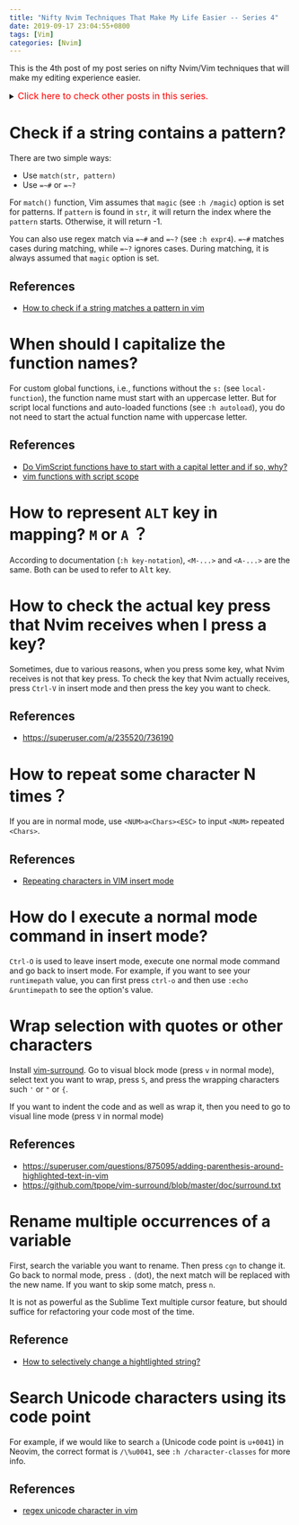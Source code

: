 ```yaml
---
title: "Nifty Nvim Techniques That Make My Life Easier -- Series 4"
date: 2019-09-17 23:04:55+0800
tags: [Vim]
categories: [Nvim]
---
```


This is the 4th post of my post series on nifty Nvim/Vim techniques that will make my editing experience easier.

<details>
<summary><font size="3" color="red">Click here to check other posts in this series.</font></summary>

+ Series 11: https://jdhao.github.io/2021/11/22/nifty_nvim_techniques_s11/
+ Series 10: https://jdhao.github.io/2021/06/17/nifty_nvim_techniques_s10/
+ Series 9: https://jdhao.github.io/2021/01/07/nifty_nvim_techniques_s9/
+ Series 8: https://jdhao.github.io/2020/11/11/nifty_nvim_techniques_s8/
+ Series 7: https://jdhao.github.io/2020/09/22/nifty_nvim_techniques_s7/
+ Series 6: https://jdhao.github.io/2019/12/21/nifty_nvim_techniques_s6/
+ Series 5: https://jdhao.github.io/2019/11/11/nifty_nvim_techniques_s5/
+ Series 3: https://jdhao.github.io/2019/05/14/nifty_nvim_techniques_s3/
+ Series 2: https://jdhao.github.io/2019/04/17/nifty_nvim_techniques_s2/
+ Series 1: https://jdhao.github.io/2019/03/28/nifty_nvim_techniques_s1/
</details>

<!--more-->

# Check if a string contains a pattern?

There are two simple ways:

+ Use `match(str, pattern)`
+ Use `=~#` or `=~?`

For `match()` function, Vim assumes that `magic` (see `:h /magic`) option is
set for patterns. If `pattern` is found in `str`, it will return the index
where the `pattern` starts. Otherwise, it will return -1.

You can also use regex match via `=~#` and `=~?` (see `:h expr4`). `=~#`
matches cases during matching, while `=~?` ignores cases. During matching, it
is always assumed that `magic` option is set.

## References

+ [How to check if a string matches a pattern in vim](https://stackoverflow.com/q/55366871/6064933)

# When should I capitalize the function names?

For custom global functions, i.e., functions without the `s:` (see
`local-function`), the function name must start with an uppercase letter. But
for script local functions and auto-loaded functions (see `:h autoload`), you
do not need to start the actual function name with uppercase letter.


## References

+ [Do VimScript functions have to start with a capital letter and if so, why?](https://vi.stackexchange.com/a/2664/15292)
+ [vim functions with script scope](https://stackoverflow.com/q/6164795/6064933)

# How to represent `ALT` key in mapping? `M` or `A` ？

According to documentation (`:h key-notation`), `<M-...>` and `<A-...>` are the
same. Both can be used to refer to <kbd>Alt</kbd> key.

# How to check the actual key press that Nvim receives when I press a key?

Sometimes, due to various reasons, when you press some key, what Nvim receives
is not that key press. To check the key that Nvim actually receives, press
`Ctrl-V` in insert mode and then press the key you want to check.

## References

+ https://superuser.com/a/235520/736190

# How to repeat some character N times？

If you are in normal mode, use `<NUM>a<Chars><ESC>` to input `<NUM>` repeated
`<Chars>`.

## References

+ [Repeating characters in VIM insert mode](https://stackoverflow.com/q/5054128/6064933)

# How do I execute a normal mode command in insert mode?

`Ctrl-O` is used to leave insert mode, execute one normal mode
command and go back to insert mode. For example, if you want to see your
`runtimepath` value, you can first press `ctrl-o` and then use `:echo
&runtimepath` to see the option's value.

# Wrap selection with quotes or other characters

Install [vim-surround](https://github.com/tpope/vim-surround). Go to visual
block mode (press `v` in normal mode), select text you want to wrap, press `S`,
and press the wrapping characters such `'` or `"` or `{`.

If you want to indent the code and as well as wrap it, then you need to go to
visual line mode (press `V` in normal mode)

## References

+ https://superuser.com/questions/875095/adding-parenthesis-around-highlighted-text-in-vim
+ https://github.com/tpope/vim-surround/blob/master/doc/surround.txt

# Rename multiple occurrences of a variable

First, search the variable you want to rename. Then press `cgn` to change it.
Go back to normal mode, press `.` (dot), the next match will be replaced with
the new name. If you want to skip some match, press `n`.

It is not as powerful as the Sublime Text multiple cursor feature, but should
suffice for refactoring your code most of the time.

## Reference

+ [How to selectively change a hightlighted string?](https://vi.stackexchange.com/q/5761/15292)

# Search Unicode characters using its code point

For example, if we would like to search `a` (Unicode code point is `u+0041`) in
Neovim, the correct format is `/\%u0041`, see `:h /character-classes` for more
info.

## References

+ [regex unicode character in vim](https://stackoverflow.com/q/3016965/6064933)
